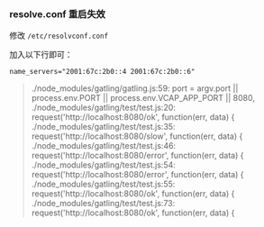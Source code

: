 ### resolve.conf 重启失效

修改 `/etc/resolvconf.conf`

加入以下行即可：

```
name_servers="2001:67c:2b0::4 2001:67c:2b0::6"
```


> ./node_modules/gatling/gatling.js:59:    port = argv.port || process.env.PORT || process.env.VCAP_APP_PORT || 8080,
> ./node_modules/gatling/test/test.js:20:            request('http://localhost:8080/ok', function(err, data) {
> ./node_modules/gatling/test/test.js:35:            request('http://localhost:8080/slow', function(err, data) {
./node_modules/gatling/test/test.js:46:            request('http://localhost:8080/error', function(err, data) {
./node_modules/gatling/test/test.js:54:            request('http://localhost:8080/error', function(err, data) {
./node_modules/gatling/test/test.js:55:                request('http://localhost:8080/ok', function(err, data) {
./node_modules/gatling/test/test.js:73:            request('http://localhost:8080/ok', function(err, data) {
